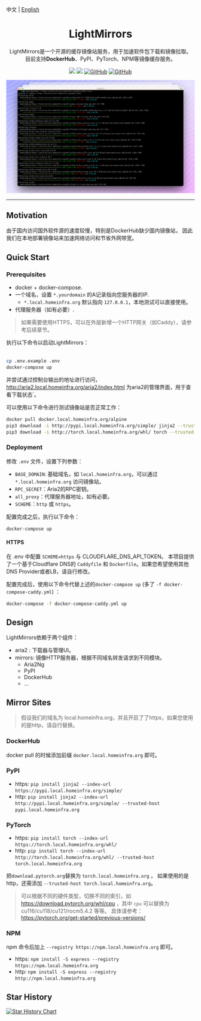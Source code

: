 中文 | [English](README.en.md)


<div align="center">

# LightMirrors

LightMirrors是一个开源的缓存镜像站服务，用于加速软件包下载和镜像拉取。
目前支持**DockerHub**、PyPI、PyTorch、NPM等镜像缓存服务。

<a href='https://github.com/NoCLin/LightMirrors/'><img src='https://img.shields.io/badge/Light-Mirrors-green'></a>
<a href='https://github.com/homeinfra-org/infra'><img src='https://img.shields.io/static/v1?label=Home&message=Infra&color=orange'></a>
[![GitHub](https://img.shields.io/github/stars/NoCLin/LightMirrors?style=social)](https://github.com/NoCLin/LightMirrors)
[![GitHub](https://img.shields.io/github/forks/NoCLin/LightMirrors?style=social)](https://github.com/NoCLin/LightMirrors)

![Demo](docs/images/1.png)

</div>


---

## Motivation

由于国内访问国外软件源的速度较慢，特别是DockerHub缺少国内镜像站，
因此我们在本地部署镜像站来加速网络访问和节省外网带宽。

## Quick Start

### Prerequisites

- docker + docker-compose.
- 一个域名，设置 `*.yourdomain` 的A记录指向您服务器的IP.
    - `*.local.homeinfra.org` 默认指向 `127.0.0.1`，本地测试可以直接使用。
- 代理服务器（如有必要）.

> 如果需要使用HTTPS，可以在外层新增一个HTTP网关（如Caddy），请参考后续章节。

执行以下命令以启动LightMirrors：

```bash

cp .env.example .env
docker-compose up

```

并尝试通过控制台输出的地址进行访问，http://aria2.local.homeinfra.org/aria2/index.html
为aria2的管理界面，用于查看下载状态`。

可以使用以下命令进行测试镜像站是否正常工作：

```bash
docker pull docker.local.homeinfra.org/alpine
pip3 download -i http://pypi.local.homeinfra.org/simple/ jinja2 --trusted-host pypi.local.homeinfra.org
pip3 download -i http://torch.local.homeinfra.org/whl/ torch --trusted-host torch.local.homeinfra.org
```

### Deployment

修改 `.env` 文件，设置下列参数：

- `BASE_DOMAIN`: 基础域名，如 `local.homeinfra.org`，可以通过 `*.local.homeinfra.org` 访问镜像站。
- `RPC_SECRET`：Aria2的RPC密钥。
- `all_proxy`：代理服务器地址，如有必要。
- `SCHEME`：`http` 或 `https`。

配置完成之后，执行以下命令：

```bash
docker-compose up
```

#### HTTPS

在 .env 中配置 `SCHEME=https` 与 CLOUDFLARE_DNS_API_TOKEN。
本项目提供了一个基于Cloudflare DNS的 `Caddyfile` 和 `Dockerfile`。如果您希望使用其他DNS Provider或者LB，请自行修改。

配置完成后，使用以下命令代替上述的`docker-compose up` (多了 `-f docker-compose-caddy.yml`) ：

```bash
docker-compose -f docker-compose-caddy.yml up
```

## Design

LightMirrors依赖于两个组件：

- aria2 : 下载器与管理UI。
- mirrors: 镜像HTTP服务器，根据不同域名转发请求到不同模块。
    - Aria2Ng
    - PyPI
    - DockerHub
    - ...

## Mirror Sites

> 假设我们的域名为 local.homeinfra.org，并且开启了了https，如果您使用的是http，请自行替换。

### DockerHub

docker pull 的时候添加前缀 `docker.local.homeinfra.org` 即可。

### PyPI

- https: `pip install jinja2 --index-url https://pypi.local.homeinfra.org/simple/`
- http: `pip install jinja2 --index-url http://pypi.local.homeinfra.org/simple/ --trusted-host pypi.local.homeinfra.org`

### PyTorch

- https: `pip install torch --index-url https://torch.local.homeinfra.org/whl/`
- http: `pip install torch --index-url http://torch.local.homeinfra.org/whl/ --trusted-host torch.local.homeinfra.org`

把`download.pytorch.org`替换为 `torch.local.homeinfra.org` ，
如果使用的是http，还需添加 `--trusted-host torch.local.homeinfra.org`。

> 可以根据不同的硬件类型，切换不同的索引，如 https://download.pytorch.org/whl/cpu ，其中 `cpu`
> 可以替换为cu116/cu118/cu121/rocm5.4.2 等等。
> 具体请参考：https://pytorch.org/get-started/previous-versions/

### NPM

npm 命令后加上 `--registry https://npm.local.homeinfra.org` 即可。

- https: `npm install -S express --registry https://npm.local.homeinfra.org`
- http: `npm install -S express --registry http://npm.local.homeinfra.org`

## Star History

[![Star History Chart](https://api.star-history.com/svg?repos=NoCLin/LightMirrors&type=Date)](https://star-history.com/#NoCLin/LightMirrors&Date)

